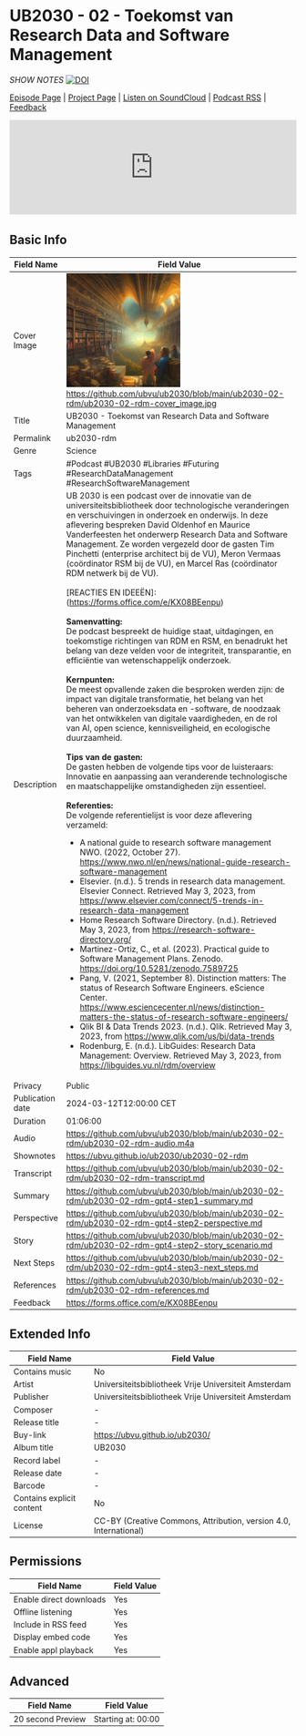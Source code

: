 # UB2030 - 02 - Toekomst van Research Data and Software Management
*SHOW NOTES*
[![DOI](https://zenodo.org/badge/679753673.svg)](https://zenodo.org/doi/10.5281/zenodo.10666049)

[Episode Page](https://ubvu.github.io/ub2030/ub2030-02-rdm) | [Project Page](https://ubvu.github.io/ub2030/) | [Listen on SoundCloud](https://soundcloud.com/vu-library-live/sets/ub2030-the-future-of-research-libraries) | [Podcast RSS](https://feeds.soundcloud.com/users/soundcloud:users:527805591/sounds.rss) | [Feedback](https://forms.office.com/e/KX08BEenpu)

<iframe width="100%" height="166" scrolling="no" frameborder="no" allow="autoplay" src="https://w.soundcloud.com/player/?url=https%3A//api.soundcloud.com/tracks/1667526255&color=%230077b3&auto_play=false&hide_related=false&show_comments=true&show_user=true&show_reposts=false&show_teaser=true"></iframe>

## Basic Info

Field Name       | Field Value    
---|---
Cover Image            |  <img src="ub2030-02-rdm-cover_image.jpg" alt="cover image" style="width:200px;height:auto;"> <br/> <https://github.com/ubvu/ub2030/blob/main/ub2030-02-rdm/ub2030-02-rdm-cover_image.jpg>
Title            | UB2030 - Toekomst van Research Data and Software Management
Permalink        | ub2030-rdm 
Genre            | Science
Tags             | #Podcast #UB2030 #Libraries #Futuring #ResearchDataManagement #ResearchSoftwareManagement
Description      | UB 2030 is een podcast over de innovatie van de universiteitsbibliotheek door technologische veranderingen en verschuivingen in onderzoek en onderwijs. In deze aflevering bespreken David Oldenhof en Maurice Vanderfeesten het onderwerp Research Data and Software Management. Ze worden vergezeld door de gasten Tim Pinchetti (enterprise architect bij de VU), Meron Vermaas (coördinator RSM bij de VU), en Marcel Ras (coördinator RDM netwerk bij de VU). <br/><br/> [REACTIES EN IDEEËN]:(https://forms.office.com/e/KX08BEenpu) <br/><br/>  **Samenvatting:**<br/>  De podcast bespreekt de huidige staat, uitdagingen, en toekomstige richtingen van RDM en RSM, en benadrukt het belang van deze velden voor de integriteit, transparantie, en efficiëntie van wetenschappelijk onderzoek. <br/><br/> **Kernpunten:**<br/> De meest opvallende zaken die besproken werden zijn: de impact van digitale transformatie, het belang van het beheren van onderzoeksdata en -software, de noodzaak van het ontwikkelen van digitale vaardigheden, en de rol van AI, open science, kennisveiligheid, en ecologische duurzaamheid. <br/><br/>  **Tips van de gasten:**<br/>  De gasten hebben de volgende tips voor de luisteraars: Innovatie en aanpassing aan veranderende technologische en maatschappelijke omstandigheden zijn essentieel. <br/><br/>  **Referenties:**<br/>  De volgende referentielijst is voor deze aflevering verzameld: <ul><li>A national guide to research software management NWO. (2022, October 27). https://www.nwo.nl/en/news/national-guide-research-software-management</li><li>Elsevier. (n.d.). 5 trends in research data management. Elsevier Connect. Retrieved May 3, 2023, from https://www.elsevier.com/connect/5-trends-in-research-data-management</li><li>Home Research Software Directory. (n.d.). Retrieved May 3, 2023, from https://research-software-directory.org/</li><li>Martinez-Ortiz, C., et al. (2023). Practical guide to Software Management Plans. Zenodo. https://doi.org/10.5281/zenodo.7589725</li><li>Pang, V. (2021, September 8). Distinction matters: The status of Research Software Engineers. eScience Center. https://www.esciencecenter.nl/news/distinction-matters-the-status-of-research-software-engineers/</li><li>Qlik BI & Data Trends 2023. (n.d.). Qlik. Retrieved May 3, 2023, from https://www.qlik.com/us/bi/data-trends</li><li>Rodenburg, E. (n.d.). LibGuides: Research Data Management: Overview. Retrieved May 3, 2023, from https://libguides.vu.nl/rdm/overview</li></ul>
Privacy          | Public
Publication date | 2024-03-12T12:00:00 CET
Duration         | 01:06:00
Audio            | <https://github.com/ubvu/ub2030/blob/main/ub2030-02-rdm/ub2030-02-rdm-audio.m4a>
Shownotes        | <https://ubvu.github.io/ub2030/ub2030-02-rdm>
Transcript       | <https://github.com/ubvu/ub2030/blob/main/ub2030-02-rdm/ub2030-02-rdm-transcript.md>
Summary          | <https://github.com/ubvu/ub2030/blob/main/ub2030-02-rdm/ub2030-02-rdm-gpt4-step1-summary.md>
Perspective      | <https://github.com/ubvu/ub2030/blob/main/ub2030-02-rdm/ub2030-02-rdm-gpt4-step2-perspective.md>
Story      | <https://github.com/ubvu/ub2030/blob/main/ub2030-02-rdm/ub2030-02-rdm-gpt4-step2-story_scenario.md>
Next Steps       | <https://github.com/ubvu/ub2030/blob/main/ub2030-02-rdm/ub2030-02-rdm-gpt4-step3-next_steps.md>
References       | <https://github.com/ubvu/ub2030/blob/main/ub2030-02-rdm/ub2030-02-rdm-references.md>
Feedback         | <https://forms.office.com/e/KX08BEenpu>


## Extended Info

  Field Name                 | Field Value 
  --------------------------  | -------------------------------------------------------------------
  Contains music              | No
  Artist                      | Universiteitsbibliotheek Vrije Universiteit Amsterdam
  Publisher                   | Universiteitsbibliotheek Vrije Universiteit Amsterdam
  Composer                    | \-
  Release title               | \-
  Buy-link                    | <https://ubvu.github.io/ub2030/>
  Album title                 | UB2030
  Record label                | \-
  Release date                | \-
  Barcode                     | \-
  Contains explicit content   | No
  License                     | CC-BY (Creative Commons, Attribution, version 4.0, International)

## Permissions


  Field Name               | Field Value
  -------------------------| -------------
  Enable direct downloads  | Yes
  Offline listening        | Yes
  Include in RSS feed      | Yes
  Display embed code       | Yes
  Enable appl playback     | Yes
                            

## Advanced


  Field Name         | Field Value
  -------------------| --------------------
  20 second Preview  | Starting at: 00:00